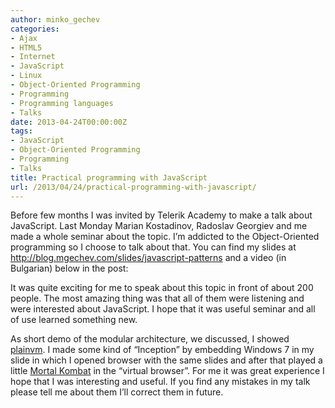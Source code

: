 ```yaml
---
author: minko_gechev
categories:
- Ajax
- HTML5
- Internet
- JavaScript
- Linux
- Object-Oriented Programming
- Programming
- Programming languages
- Talks
date: 2013-04-24T00:00:00Z
tags:
- JavaScript
- Object-Oriented Programming
- Programming
- Talks
title: Practical programming with JavaScript
url: /2013/04/24/practical-programming-with-javascript/
---
```


Before few months I was invited by Telerik Academy to make a talk about JavaScript. Last Monday Marian Kostadinov, Radoslav Georgiev and me made a whole seminar about the topic. I’m addicted to the Object-Oriented programming so I choose to talk about that. You can find my slides at <a href="http://blog.mgechev.com/slides/javascript-patterns" target="_blank">http://blog.mgechev.com/slides/javascript-patterns</a> and a video (in Bulgarian) below in the post:



It was quite exciting for me to speak about this topic in front of about 200 people. The most amazing thing was that all of them were listening and were interested about JavaScript. I hope that it was useful seminar and all of use learned something new.

As short demo of the modular architecture, we discussed, I showed <a target="_blank" href="http://plainvm.mgechev.com/">plainvm</a>. I made some kind of “Inception” by embedding Windows 7 in my slide in which I opened browser with the same slides and after that played a little <a href="http://mk.mgechev.com" target="_blank">Mortal Kombat</a> in the “virtual browser”. For me it was great experience I hope that I was interesting and useful. If you find any mistakes in my talk please tell me about them I’ll correct them in future.
